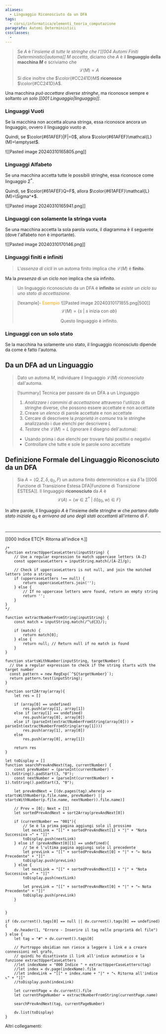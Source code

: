 ```yaml
---
aliases:
  - Linguaggio Riconosciuto da un DFA
tags:
  - corsi/informatica/elementi_teoria_computazione
paragrafo: Automi Deterministici
cssclasses:
  - 
---
```

>Se $A$ è l'*insieme di tutte le stringhe che l'[[004 Automi Finiti Deterministici|automa]] $M$ accetta*, diciamo che $A$ è il **linguaggio della macchina $M$** e scriviamo che 
>$$\mathcal{L}(M)=A$$
>Si dice inoltre che $\color{#CC241D}M$ **riconosce** $\color{#CC241D}A$.

Una macchina *può accettare diverse stringhe*, ma riconosce sempre e soltanto *un solo [[001 Linguaggio|linguaggio]]*.

### Linguaggi Vuoti
Se la macchina non accetta alcuna stringa, essa riconosce ancora un linguaggio, ovvero il linguaggio vuoto $\emptyset$.

Quindi, se $\color{#61AFEF}|F|=0$, allora $\color{#61AFEF}\mathcal{L}(M)=\emptyset$.

![[Pasted image 20240310165805.png]]
### Linguaggi Alfabeto
Se una macchina accetta tutte le possibili stringhe, essa riconosce come linguaggio $\Sigma^*$.

Quindi, se $\color{#61AFEF}Q=F$, allora $\color{#61AFEF}\mathcal{L}(M)=\Sigma^*$.

![[Pasted image 20240310165941.png]]
### Linguaggi con solamente la stringa vuota
Se una macchina accetta la sola parola vuota, il diagramma è il seguente (dove l'alfabeto non è importante).

![[Pasted image 20240310170146.png]]

### Linguaggi finiti e infiniti
>L'*assenza di cicli* in un automa finito implica che $\mathcal{L}(M)$ è **finito**.

Ma la *presenza* di un ciclo *non* implica che sia infinito.

>Un linguaggio riconosciuto da un DFA è **infinito** se *esiste un ciclo su uno stato di accettazione*.

> [!example]- <font color="orange">Esempio</font>
>![[Pasted image 20240310171855.png|500]]
>$$\mathcal{L}(M)=\{s\ |\ s\text{ inizia con } ab\}$$
>
><center>Questo linguaggio è infinito.</center>

### Linguaggi con un solo stato
Se la macchina ha solamente uno stato, il linguaggio riconosciuto dipende da come è fatto l'automa.

## Da un DFA ad un Linguaggio
>Dato un automa $M$, individuare il linguaggio $\mathcal{L}(M)$ *riconosciuto* dall'automa.

> [!summary] Tecnica per passare da un DFA a un Linguaggio
>1. *Analizzare i cammini di accettazione* attraverso l'utilizzo di stringhe diverse, che possono essere accettate e non accettate
>2. Creare un *elenco* di parole accettate e non accettate
>3. Cercare di descrivere la *proprietà in comune* tra le stringhe analizzando i due elenchi per descrivere $L$
>4. *Testare* che $\mathcal{L}(M)=L$ (ignorare il disegno dell'automa):
>	- Usando prima i due elenchi per trovare falsi positivi o negativi
>	- Controllare che tutte e sole le parole sono accettate

## Definizione Formale del Linguaggio Riconosciuto da un DFA
>Sia $A=(Q,\Sigma,\delta,q_0,F)$ un automa finito deterministico e sia $\hat\delta$ la [[006 Funzione di Transizione Estesa DFA|Funzione di Transizione ESTESA]].
>Il linguaggio **riconosciuto** da $A$ è 
>$$\mathcal{L}(A)=\{w\in\Sigma^*\ |\ \hat\delta(q_0,w)\in F\}$$

In altre parole, il linguaggio $A$ è l'insieme delle stringhe $w$ che *partano dallo stato iniziale* $q_0$ e *arrivano ad uno degli stati accettanti* all'interno di $F$.

# 

___
[[000 Indice ETC|↖ Ritorna all'indice ↖]]

```dataviewjs
/*
function extractUpperCaseLetters(inputString) {
	// Use a regular expression to match uppercase letters (A-Z)
	const uppercaseLetters = inputString.match(/[A-Z]/g);
	
	// Check if uppercaseLetters is not null, and join the matched letters into a string
	if (uppercaseLetters !== null) {
		return uppercaseLetters.join('');
	} else {
	    // If no uppercase letters were found, return an empty string
	    return '';
	}
}
*/

function extractNumberFromString(inputString) {
	const match = inputString.match(/^\d{3}/);
	
	if (match) {
		return match[0];
	} else {
		return null; // Return null if no match is found
	}
}

function startsWithNumber(inputString, targetNumber) {
  // Use a regular expression to check if the string starts with the target number
  const pattern = new RegExp(`^${targetNumber}`);
  return pattern.test(inputString);
}

function sort2Array(array){
	let res = []
	
	if (array[0] == undefined)
		res.push(array[1], array[1])
	else if (array[1] == undefined)
		res.push(array[0], array[0])
	else if (parseInt(extractNumberFromString(array[0])) > parseInt(extractNumberFromString(array[1])))
		res.push(array[1], array[0])
	else
		res.push(array[0], array[1])
	
	return res
}

let toDisplay = []
function searchPrevAndNext(tag, currentNumber) {
	const prevNumber = (parseInt(currentNumber) - 1).toString().padStart(3, "0");
	const nextNumber = (parseInt(currentNumber) + 1).toString().padStart(3, "0");
	
	let prevAndNext = [(dv.pages(tag).where(p => startsWithNumber(p.file.name, prevNumber) || startsWithNumber(p.file.name, nextNumber)).file.name)]
	
	// Prev = [0]; Next = [1]
	let sortedPrevAndNext = sort2Array(prevAndNext[0])
	
	if (currentNumber == "001"){ 
		// Se è la prima pagina aggiungi solo il prossimo
		let nextLink = "[[" + sortedPrevAndNext[1] + "|" + "Nota Successiva →" + "]]"
		toDisplay.push(nextLink)
	} else if (prevAndNext[0][1] == undefined){
		// Se è l'ultima pagina aggiungi solo il precedente
		let prevLink = "[[" + sortedPrevAndNext[0] + "|" + "← Nota Precedente" + "]]"
		toDisplay.push(prevLink)
	} else {
		let nextLink = "[[" + sortedPrevAndNext[1] + "|" + "Nota Successiva →" + "]]"
		toDisplay.push(nextLink)
		
		let prevLink = "[[" + sortedPrevAndNext[0] + "|" + "← Nota Precedente" + "]]"
		toDisplay.push(prevLink)
	}
	
	
}

if (dv.current().tags[0] == null || dv.current().tags[0] == undefined){
	dv.header(1, "Errore - Inserire il tag nelle proprietà del file")
} else {
	let tag = "#" + dv.current().tags[0]

	// Purtroppo obsidian non riesce a leggere i link e a creare connessioni nel grafo,
	// quindi ho disattivato il link all'indice automatico e la funzione extractUpperCaseLetters
	//let indexName = "000 Indice " + extractUpperCaseLetters(tag)
	//let index = dv.page(indexName).file
	//let indexLink = "[[" + index.name + "|" + "↖ Ritorna all'indice ↖" + "]]"
	//toDisplay.push(indexLink)
	
	let currentPage = dv.current().file
	let currentPageNumber = extractNumberFromString(currentPage.name)
	
	searchPrevAndNext(tag, currentPageNumber)
	
	dv.list(toDisplay)
}
```

Altri collegamenti: 